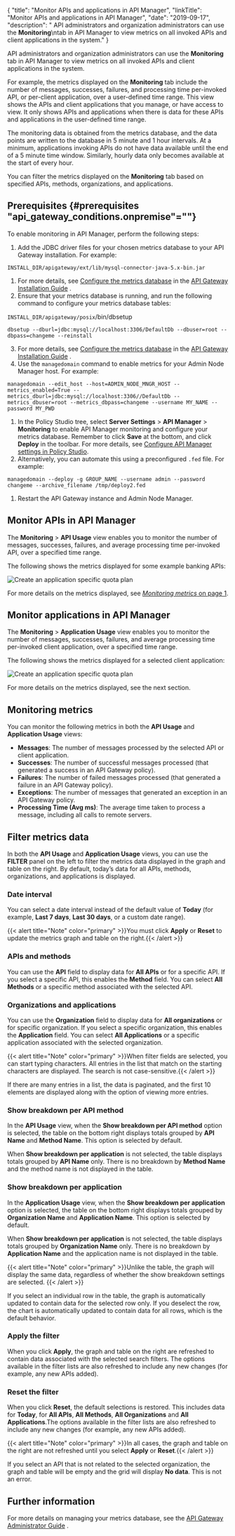 {
"title": "Monitor APIs and applications in API Manager",
"linkTitle": "Monitor APIs and applications in API Manager",
"date": "2019-09-17",
"description": " API administrators and organization administrators can use the **Monitoring**\\ntab in API Manager to view metrics on all invoked APIs and client applications in the system."
}
﻿

API administrators and organization administrators can use the **Monitoring**
tab in API Manager to view metrics on all invoked APIs and client applications in the system.

For example, the metrics displayed on the **Monitoring**
tab include the number of messages, successes, failures, and processing time per-invoked API, or per-client application, over a user-defined time range. This view shows the APIs and client applications that you manage, or have access to view. It only shows APIs and applications when there is data for these APIs and applications in the user-defined time range.

The monitoring data is obtained from the metrics database, and the data points are written to the database in 5 minute and 1 hour intervals. At a minimum, applications invoking APIs do not have data available until the end of a 5 minute time window. Similarly, hourly data only becomes available at the start of every hour.

You can filter the metrics displayed on the **Monitoring**
tab based on specified APIs, methods, organizations, and applications.

Prerequisites {#prerequisites "api_gateway_conditions.onpremise"=""}
-------------

To enable monitoring in API Manager, perform the following steps:

1.  Add the JDBC driver files for your chosen metrics database to your API Gateway installation. For example:

`INSTALL_DIR/apigateway/ext/lib/mysql-connector-java-5.x-bin.jar`

1.  For more details, see
    [Configure the metrics database](/csh?context=302&product=prod-api-gateway-77)
    in the
    [API Gateway Installation Guide](/bundle/APIGateway_77_InstallationGuide_allOS_en_HTML5/)
    .
2.  Ensure that your metrics database is running, and run the following command to configure your metrics database tables:

`INSTALL_DIR/apigateway/posix`/bin/dbsetup

`dbsetup --dburl=jdbc:mysql://localhost:3306/DefaultDb --dbuser=root --dbpass=changeme --reinstall`

3.  For more details, see
    [Configure the metrics database](/csh?context=302&product=prod-api-gateway-77)
    in the
    [API Gateway Installation Guide](/bundle/APIGateway_77_InstallationGuide_allOS_en_HTML5/)
    .
4.  Use the `managedomain` command to enable metrics for your Admin Node Manager host. For example:

`managedomain --edit_host --host=ADMIN_NODE_MNGR_HOST --metrics_enabled=True --metrics_dburl=jdbc:mysql://localhost:3306//DefaultDb --metrics_dbuser=root --metrics_dbpass=changeme --username MY_NAME --password MY_PWD`

1.  In the Policy Studio tree, select **Server Settings** > **API Manager** > **Monitoring** to enable API Manager monitoring and configure your metrics database. Remember to click **Save** at the bottom, and click **Deploy** in the toolbar. For more details, see [Configure API Manager settings in Policy Studio](api_mgmt_config_ps.htm).
2.  Alternatively, you can automate this using a preconfigured `.fed` file. For example:

`managedomain --deploy -g GROUP_NAME --username admin --password changeme --archive_filename /tmp/deploy2.fed`

1.  Restart the API Gateway instance and Admin Node Manager.

Monitor APIs in API Manager
---------------------------

The **Monitoring** > **API Usage** view enables you to monitor the number of messages, successes, failures, and average processing time per-invoked API, over a specified time range.

The following shows the metrics displayed for some example banking APIs:

![Create an application specific quota plan](/Images/docbook/images/api_mgmt/api_mgmt_monitor_api.png)

For more details on the metrics displayed, see [*Monitoring metrics* on page 1](#Monitori).

Monitor applications in API Manager
-----------------------------------

The **Monitoring** > **Application Usage** view enables you to monitor the number of messages, successes, failures, and average processing time per-invoked client application, over a specified time range.

The following shows the metrics displayed for a selected client application:

![Create an application specific quota plan](/Images/docbook/images/api_mgmt/api_mgmt_monitor_app.png)

For more details on the metrics displayed, see the next section.

Monitoring metrics
------------------

You can monitor the following metrics in both the **API Usage** and **Application Usage** views:

-   **Messages**: The number of messages processed by the selected API or client application.
-   **Successes**: The number of successful messages processed (that generated a success in an API Gateway policy).
-   **Failures**: The number of failed messages processed (that generated a failure in an API Gateway policy).
-   **Exceptions**: The number of messages that generated an exception in an API Gateway policy.
-   **Processing Time (Avg ms)**: The average time taken to process a message, including all calls to remote servers.

Filter metrics data
-------------------

In both the **API Usage** and **Application Usage** views, you can use the **FILTER** panel on the left to filter the metrics data displayed in the graph and table on the right. By default, today’s data for all APIs, methods, organizations, and applications is displayed.

### Date interval

You can select a date interval instead of the default value of **Today** (for example, **Last 7 days**, **Last 30 days**, or a custom date range).

{{< alert title="Note" color="primary" >}}You must click **Apply** or **Reset** to update the metrics graph and table on the right.{{< /alert >}}

### APIs and methods

You can use the **API** field to display data for **All APIs** or for a specific API. If you select a specific API, this enables the **Method** field. You can select **All Methods** or a specific method associated with the selected API.

### Organizations and applications

You can use the **Organization** field to display data for **All organizations** or for specific organization. If you select a specific organization, this enables the **Application** field. You can select **All Applications** or a specific application associated with the selected organization.

{{< alert title="Note" color="primary" >}}When filter fields are selected, you can start typing characters. All entries in the list that match on the starting characters are displayed. The search is not case-sensitive.{{< /alert >}}

<div class="indentTable">

If there are many entries in a list, the data is paginated, and the first 10 elements are displayed along with the option of viewing more entries.

</div>

### Show breakdown per API method

In the **API Usage** view, when the **Show breakdown per API method** option is selected, the table on the bottom right displays totals grouped by **API Name** and **Method Name**. This option is selected by default.

When **Show breakdown per application** is not selected, the table displays totals grouped by **API Name** only. There is no breakdown by **Method Name** and the method name is not displayed in the table.

### Show breakdown per application

In the **Application Usage** view, when the **Show breakdown per application** option is selected, the table on the bottom right displays totals grouped by **Organization Name** and **Application Name**. This option is selected by default.

When **Show breakdown per application** is not selected, the table displays totals grouped by **Organization Name** only. There is no breakdown by **Application Name** and the application name is not displayed in the table.

{{< alert title="Note" color="primary" >}}Unlike the table, the graph will display the same data, regardless of whether the show breakdown settings are selected. {{< /alert >}}

<div class="indentTable">

If you select an individual row in the table, the graph is automatically updated to contain data for the selected row only. If you deselect the row, the chart is automatically updated to contain data for all rows, which is the default behavior.

</div>

### Apply the filter

When you click **Apply**, the graph and table on the right are refreshed to contain data associated with the selected search filters. The options available in the filter lists are also refreshed to include any new changes (for example, any new APIs added).

### Reset the filter

When you click **Reset**, the default selections is restored. This includes data for **Today**, for **All APIs**, **All Methods**, **All Organizations** and **All Applications**.The options available in the filter lists are also refreshed to include any new changes (for example, any new APIs added).

{{< alert title="Note" color="primary" >}}In all cases, the graph and table on the right are not refreshed until you select **Apply** or **Reset**.{{< /alert >}}

<div class="indentTableNested">

If you select an API that is not related to the selected organization, the graph and table will be empty and the grid will display **No data**. This is not an error.

</div>

Further information
-------------------

For more details on managing your metrics database, see the
[API Gateway Administrator Guide](/bundle/APIGateway_77_AdministratorGuide_allOS_en_HTML5/)
.
